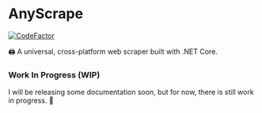 # AnyScrape

[![CodeFactor](https://www.codefactor.io/repository/github/keesvv/anyscrape/badge)](https://www.codefactor.io/repository/github/keesvv/anyscrape)

🖨️ A universal, cross-platform web scraper built with .NET Core.

### Work In Progress (WIP)
I will be releasing some documentation soon, but for now, there is still work in progress. 👷
